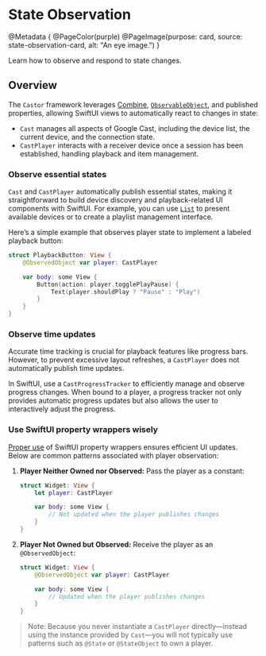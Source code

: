 # State Observation

@Metadata {
    @PageColor(purple)
    @PageImage(purpose: card, source: state-observation-card, alt: "An eye image.")
}

Learn how to observe and respond to state changes.

## Overview

The ``Castor`` framework leverages [Combine](https://developer.apple.com/documentation/combine), [`ObservableObject`](https://developer.apple.com/documentation/combine/observableobject), and published properties, allowing SwiftUI views to automatically react to changes in state:

- ``Cast`` manages all aspects of Google Cast, including the device list, the current device, and the connection state.
- ``CastPlayer`` interacts with a receiver device once a session has been established, handling playback and item management.

### Observe essential states

``Cast`` and ``CastPlayer`` automatically publish essential states, making it straightforward to build device discovery and playback-related UI components with SwiftUI. For example, you can use [`List`](https://developer.apple.com/documentation/swiftui/list) to present available devices or to create a playlist management interface.

Here’s a simple example that observes player state to implement a labeled playback button:

```swift
struct PlaybackButton: View {
    @ObservedObject var player: CastPlayer

    var body: some View {
        Button(action: player.togglePlayPause) {
            Text(player.shouldPlay ? "Pause" : "Play")
        }
    }
}
```

### Observe time updates

Accurate time tracking is crucial for playback features like progress bars. However, to prevent excessive layout refreshes, a ``CastPlayer`` does not automatically publish time updates.

In SwiftUI, use a ``CastProgressTracker`` to efficiently manage and observe progress changes. When bound to a player, a progress tracker not only provides automatic progress updates but also allows the user to interactively adjust the progress.

### Use SwiftUI property wrappers wisely

 [Proper use](https://developer.apple.com/documentation/swiftui/model-data) of SwiftUI property wrappers ensures efficient UI updates. Below are common patterns associated with player observation:

1. **Player Neither Owned nor Observed:** Pass the player as a constant:

    ```swift
    struct Widget: View {
        let player: CastPlayer

        var body: some View {
            // Not updated when the player publishes changes
        }
    }
    ```

2. **Player Not Owned but Observed:** Receive the player as an `@ObservedObject`:

    ```swift
    struct Widget: View {
        @ObservedObject var player: CastPlayer

        var body: some View {
            // Updated when the player publishes changes
        }
    }
    ```

> Note: Because you never instantiate a ``CastPlayer`` directly—instead using the instance provided by ``Cast``—you will not typically use patterns such as `@State` or `@StateObject` to own a player.
